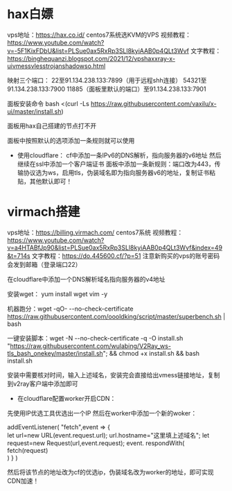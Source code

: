 # hax白嫖
vps地址：https://hax.co.id/
centos7系统选KVM的VPS
视频教程：https://www.youtube.com/watch?v=-5F1KixFDbU&list=PLSue0ax5RxRp3SLl8kyiAAB0p4QLt3Wvf
文字教程：https://binghequanzi.blogspot.com/2021/12/vpshaxxray-x-uivmessvlesstrojanshadowso.html

映射三个端口：
22至91.134.238.133:7899（用于远程shh连接）
54321至91.134.238.133:7900
11885（面板里默认的端口）至91.134.238.133:7901

面板安装命令   bash <(curl -Ls https://raw.githubusercontent.com/vaxilu/x-ui/master/install.sh)

面板用hax自己搭建的节点打不开

面板中按照默认的选项添加一条规则就可以使用

* 使用cloudflare：
cf中添加一条IPv6的DNS解析，指向服务器的v6地址
然后继续在ssl中添加一个客户端证书
面板中添加一条新规则：端口改为443，传输协议选为ws，启用tls，伪装域名即为指向服务器v6的地址，复制证书粘贴，其他默认即可！


# virmach搭建
vps地址：https://billing.virmach.com/
centos7系统
视频教程：https://www.youtube.com/watch?v=a4HTABfJp90&list=PLSue0ax5RxRp3SLl8kyiAAB0p4QLt3Wvf&index=49&t=714s
文字教程：https://do.445600.cf/?p=51
注意新购买的vps的账号密码会发到邮箱（登录端口22）

在cloudflare中添加一个DNS解析域名指向服务器的v4地址

安装wget：  yum install wget vim -y

机器跑分：wget -qO- --no-check-certificate https://raw.githubusercontent.com/oooldking/script/master/superbench.sh | bash

一键安装脚本：wget -N --no-check-certificate -q -O install.sh "https://raw.githubusercontent.com/wulabing/V2Ray_ws-tls_bash_onekey/master/install.sh"; && chmod +x install.sh && bash install.sh

安装中需要核对时间，输入上述域名，安装完会直接给出vmess链接地址，复制到v2ray客户端中添加即可

* 在cloudflare配置worker开启CDN：

先使用IP优选工具优选出一个IP
然后在worker中添加一个新的woker：

addEventListener( 
"fetch",event => {  
let url=new URL(event.request.url); 
url.hostname="这里填上述域名"; 
let request=new Request(url,event.request); 
event. respondWith( 
fetch(request)  
) 
} 
) 

然后将该节点的地址改为cf的优选ip，伪装域名改为worker的地址，即可实现CDN加速！
